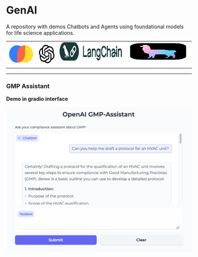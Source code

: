 # GenAI
A repository with demos Chatbots and Agents using foundational models for life science applications.

<table>
    <tr>
      <td>
      <img src="images/chroma.webp" width="80" height="50">
      </td>
      <td>
      <img src="images/openai.png" width="50" height="50">
      </td>
      <td>
      <img src="images/wordmark-langchain.png" width="200" height="50"></p>
      </td>
      <td>
      <img src="images/LlamaSquareBlack.svg" width="200" height="50"></p>
      </td>
     </tr>
</table>

___

### GMP Assistant
**Demo in gradio interface**

 <img src="images/demo_bot.png"></p>
